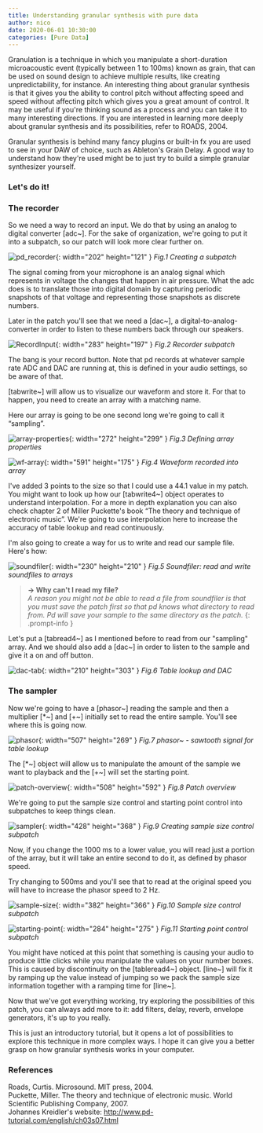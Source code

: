 ```yaml
---
title: Understanding granular synthesis with pure data
author: nico
date: 2020-06-01 10:30:00
categories: [Pure Data]
---
```


  
Granulation is a technique in which you manipulate a short-duration microacoustic event (typically between 1 to 100ms) known as grain, that can be used on sound design to achieve multiple results, like creating unpredictability, for instance. An interesting thing about granular synthesis is that it gives you the ability to control pitch without affecting speed and speed without affecting pitch which gives you a great amount of control. It may be useful if you're thinking sound as a process and you can take it to many interesting directions. If you are interested in learning more deeply about granular synthesis and its possibilities, refer to ROADS, 2004.


Granular synthesis is behind many fancy plugins or built-in fx you are used to see in your DAW of choice, such as Ableton's Grain Delay. A good way to understand how they're used might be to just try to build a simple granular synthesizer yourself.

<h3 data-toc-skip>Let's do it!</h3>

### The recorder

So we need a way to record an input. We do that by using an analog to digital converter [adc~]. For the sake of organization, we're going to put it into a subpatch, so our patch will look more clear further on.


![pd_recorder](https://raw.githubusercontent.com/nico-audio/nico-audio.github.io/main/_posts/img/GranularSynth/pd_recorder.png){: width="202" height="121" }
_Fig.1 Creating a subpatch_

The signal coming from your microphone is an analog signal which represents in voltage the changes that happen in air pressure. What the adc does is to translate those into digital domain by capturing periodic snapshots of that voltage and representing those snapshots as discrete numbers.

Later in the patch you'll see that we need a [dac~], a digital-to-analog-converter in order to listen to these numbers back through our speakers.

![RecordInput](https://raw.githubusercontent.com/nico-audio/nico-audio.github.io/main/_posts/img/GranularSynth/Fig2_RecordInput.png){: width="283" height="197" }
_Fig.2 Recorder subpatch_

The bang is your record button. Note that pd records at whatever sample rate ADC and DAC are running at, this is defined in your audio settings, so be aware of that.

[tabwrite~] will allow us to visualize our waveform and store it. For that to happen, you need to create an array with a matching name.

Here our array is going to be one second long we're going to call it “sampling”.

![array-properties](https://raw.githubusercontent.com/nico-audio/nico-audio.github.io/main/_posts/img/GranularSynth/Fig3_array-properties.JPG){: width="272" height="299" }
_Fig.3 Defining array properties_

![wf-array](https://raw.githubusercontent.com/nico-audio/nico-audio.github.io/main/_posts/img/GranularSynth/Fig4_array.JPG){: width="591" height="175" }
_Fig.4 Waveform recorded into array_

I've added 3 points to the size so that I could use a 44.1 value in my patch. You might want to look up how our [tabwrite4~] object operates to understand interpolation. For a more in depth explanation you can also check chapter 2 of Miller Puckette's book “The theory and technique of electronic music”. We're going to use interpolation here to increase the accuracy of table lookup and read continuously.

I'm also going to create a way for us to write and read our sample file. Here's how:

![soundfiler](https://raw.githubusercontent.com/nico-audio/nico-audio.github.io/main/_posts/img/GranularSynth/Fig5_soundfiler.png){: width="230" height="210" }
_Fig.5 Soundfiler: read and write soundfiles to arrays_


> **→ Why can't I read my file?**\
*A reason you might not be able to read a file from soundfiler is that you must save the patch first so that pd knows what directory to read from. Pd will save your sample to the same directory as the patch.*
{: .prompt-info }

Let's put a [tabread4~] as I mentioned before to read from our "sampling" array. And we should also add a [dac~] in order to listen to the sample and give it a on and off button.

![dac-tab](https://raw.githubusercontent.com/nico-audio/nico-audio.github.io/main/_posts/img/GranularSynth/Fig6_dac-tab.JPG){: width="210" height="303" }
_Fig.6 Table lookup and DAC_

### The sampler

Now we're going to have a [phasor~] reading the sample and then a multiplier [\*~] and [+~] initially set to read the entire sample. You'll see where this is going now.

![phasor](https://raw.githubusercontent.com/nico-audio/nico-audio.github.io/main/_posts/img/GranularSynth/Fig7_phasor.png){: width="507" height="269" }
_Fig.7 phasor~ - sawtooth signal for table lookup_

The [\*~] object will allow us to manipulate the amount of the sample we want to playback and the [+~] will set the starting point.

![patch-overview](https://raw.githubusercontent.com/nico-audio/nico-audio.github.io/main/_posts/img/GranularSynth/Fig8_patch-overview.JPG){: width="508" height="592" }
_Fig.8 Patch overview_

We're going to put the sample size control and starting point control into subpatches to keep things clean.

![sampler](https://raw.githubusercontent.com/nico-audio/nico-audio.github.io/main/_posts/img/GranularSynth/Fig9_sampler.JPG){: width="428" height="368" }
_Fig.9 Creating sample size control subpatch_

Now, if you change the 1000 ms to a lower value, you will read just a portion of the array, but it will take an entire second to do it, as defined by phasor speed.

Try changing to 500ms and you'll see that to read at the original speed you will have to increase the phasor speed to 2 Hz.

![sample-size](https://raw.githubusercontent.com/nico-audio/nico-audio.github.io/main/_posts/img/GranularSynth/Fig10_samplesize-subpatch.JPG){: width="382" height="366" }
_Fig.10 Sample size control subpatch_


![starting-point](https://raw.githubusercontent.com/nico-audio/nico-audio.github.io/main/_posts/img/GranularSynth/Fig11_samplesizesub.png){: width="284" height="275" }
_Fig.11 Starting point control subpatch_


You might have noticed at this point that something is causing your audio to produce little clicks while you manipulate the values on your number boxes. This is caused by discontinuity on the [tableread4~] object. [line~] will fix it by ramping up the value instead of jumping so we pack the sample size information together with a ramping time for [line~].

Now that we've got everything working, try exploring the possibilities of this patch, you can always add more to it: add filters, delay, reverb, envelope generators, it's up to you really.

This is just an introductory tutorial, but it opens a lot of possibilities to explore this technique in more complex ways. I hope it can give you a better grasp on how granular synthesis works in your computer.

### References

Roads, Curtis. Microsound. MIT press, 2004.\
Puckette, Miller. The theory and technique of electronic music. World Scientific Publishing Company, 2007.\
Johannes Kreidler's website: <http://www.pd-tutorial.com/english/ch03s07.html>

